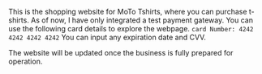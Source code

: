 This is the shopping website for MoTo Tshirts, where you can purchase t-shirts. As of now, I have only integrated a test payment gateway.
You can use the following card details to explore the webpage. ```card Number: 4242 4242 4242 4242``` You can input any expiration date and CVV.

The website will be updated once the business is fully prepared for operation.
